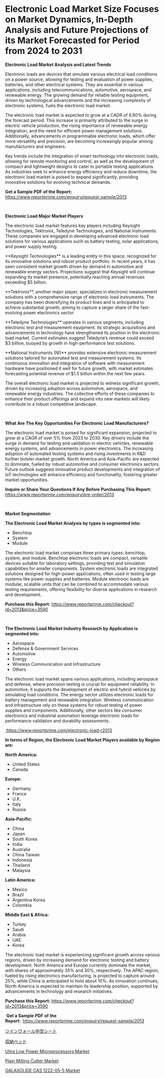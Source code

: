 <p><h1>Electronic Load Market Size Focuses on Market Dynamics, In-Depth Analysis and Future Projections of its Market Forecasted for Period from 2024 to 2031</h1></p><p><strong>Electronic Load Market Analysis and Latest Trends</strong></p>
<p><p>Electronic loads are devices that simulate various electrical load conditions on a power source, allowing for testing and evaluation of power supplies, batteries, and other electrical systems. They are essential in various applications, including telecommunications, automotive, aerospace, and renewable energy. The growing demand for reliable testing equipment, driven by technological advancements and the increasing complexity of electronic systems, fuels the electronic load market.</p><p>The electronic load market is expected to grow at a CAGR of 6.80% during the forecast period. This increase is primarily attributed to the surge in electric vehicle production, the rising importance of renewable energy integration, and the need for efficient power management solutions. Additionally, advancements in programmable electronic loads, which offer more versatility and precision, are becoming increasingly popular among manufacturers and engineers. </p><p>Key trends include the integration of smart technology into electronic loads, allowing for remote monitoring and control, as well as the development of compact and lightweight designs to cater to portable testing applications. As industries seek to enhance energy efficiency and reduce downtime, the electronic load market is poised to expand significantly, providing innovative solutions for evolving technical demands.</p></p>
<p><strong>Get a Sample PDF of the Report:&nbsp;</strong> <a href="https://www.reportprime.com/enquiry/request-sample/2013">https://www.reportprime.com/enquiry/request-sample/2013</a></p>
<p>&nbsp;</p>
<p><strong>Electronic Load Major Market Players</strong></p>
<p><p>The electronic load market features key players including Keysight Technologies, Tektronix, Teledyne Technologies, and National Instruments. These companies are engaged in developing advanced electronic load solutions for various applications such as battery testing, solar applications, and power supply testing. </p><p>**Keysight Technologies** is a leading entity in this space, recognized for its innovative solutions and robust product portfolio. In recent years, it has seen consistent market growth driven by demand in automotive and renewable energy sectors. Projections suggest that Keysight will continue expanding its market presence, potentially reaching annual revenues exceeding $5 billion.</p><p>**Tektronix**, another major player, specializes in electronic measurement solutions with a comprehensive range of electronic load instruments. The company has been diversifying its product lines and is anticipated to achieve substantial growth, aiming to capture a larger share of the fast-evolving power electronics sector.</p><p>**Teledyne Technologies** operates in various segments, including electronic test and measurement equipment. Its strategic acquisitions and advancements in technology have strengthened its position in the electronic load market. Current estimates suggest Teledyne’s revenue could exceed $3 billion, buoyed by growth in high-performance test solutions.</p><p>**National Instruments (NI)** provides extensive electronic measurement solutions tailored for automated test and measurement systems. Its continuous innovation and integration of software with measurement hardware have positioned it well for future growth, with market estimates forecasting potential revenue of $1.5 billion within the next few years.</p><p>The overall electronic load market is projected to witness significant growth, driven by increasing adoption across automotive, aerospace, and renewable energy industries. The collective efforts of these companies to enhance their product offerings and expand into new markets will likely contribute to a robust competitive landscape.</p></p>
<p>&nbsp;</p>
<p><strong>What Are The Key Opportunities For Electronic Load Manufacturers?</strong></p>
<p><p>The electronic load market is poised for significant expansion, projected to grow at a CAGR of over 5% from 2023 to 2030. Key drivers include the surge in demand for testing and validation in electric vehicles, renewable energy systems, and advancements in power electronics. The increasing adoption of automated testing systems and rising investments in R&D further bolster market growth. North America and Asia-Pacific are expected to dominate, fueled by robust automotive and consumer electronics sectors. Future outlook suggests innovative product developments and integration of IoT technologies will enhance efficiency and functionality, fostering greater market opportunities.</p></p>
<p><strong>Inquire or Share Your Questions If Any Before Purchasing This Report:</strong> <a href="https://www.reportprime.com/enquiry/pre-order/2013">https://www.reportprime.com/enquiry/pre-order/2013</a></p>
<p>&nbsp;</p>
<p><strong>Market Segmentation</strong></p>
<p><strong>The Electronic Load Market Analysis by types is segmented into:</strong></p>
<p><ul><li>Benchtop</li><li>System</li><li>Module</li></ul></p>
<p><p>The electronic load market comprises three primary types: benchtop, system, and module. Benchtop electronic loads are compact, versatile devices suitable for laboratory settings, providing test and simulation capabilities for smaller components. System electronic loads are integrated solutions designed for high-power applications, often used in testing large systems like power supplies and batteries. Module electronic loads are modular, scalable units that can be combined to accommodate various testing requirements, offering flexibility for diverse applications in research and development.</p></p>
<p><strong>Purchase this Report:&nbsp;</strong><a href="https://www.reportprime.com/checkout?id=2013&price=3590">https://www.reportprime.com/checkout?id=2013&price=3590</a></p>
<p>&nbsp;</p>
<p><strong>The Electronic Load Market Industry Research by Application is segmented into:</strong></p>
<p><ul><li>Aerospace</li><li>Defense & Government Services</li><li>Automotive</li><li>Energy</li><li>Wireless Communication and Infrastructure</li><li>Others</li></ul></p>
<p><p>The electronic load market spans various applications, including aerospace and defense, where precision testing is crucial for equipment reliability. In automotive, it supports the development of electric and hybrid vehicles by simulating load conditions. The energy sector utilizes electronic loads for battery management and renewable integration. Wireless communication and infrastructure rely on these systems for robust testing of power supplies and components. Additionally, other sectors like consumer electronics and industrial automation leverage electronic loads for performance validation and durability assessments.</p></p>
<p><a href="https://www.reportprime.com/electronic-load-r2013">&nbsp;https://www.reportprime.com/electronic-load-r2013</a></p>
<p><strong>In terms of Region, the Electronic Load Market Players available by Region are:</strong></p>
<p>
    <p> <strong> North America: </strong>
        <ul>
            <li>United States</li>
            <li>Canada</li>
        </ul>
        </p> 
    <p> <strong> Europe: </strong>
        <ul>
            <li>Germany</li>
            <li>France</li>
            <li>U.K.</li>
            <li>Italy</li>
            <li>Russia</li>
        </ul>
        </p> 
    <p> <strong> Asia-Pacific: </strong>
        <ul>
            <li>China</li>
            <li>Japan</li>
            <li>South Korea</li>
            <li>India</li>
            <li>Australia</li>
            <li>China Taiwan</li>
            <li>Indonesia</li>
            <li>Thailand</li>
            <li>Malaysia</li>
        </ul>
        </p> 
    <p> <strong> Latin America: </strong>
        <ul>
            <li>Mexico</li>
            <li>Brazil</li>
            <li>Argentina Korea</li>
            <li>Colombia</li>
        </ul>
        </p> 
    <p> <strong> Middle East & Africa: </strong>
        <ul>
            <li>Turkey</li>
            <li>Saudi</li>
            <li>Arabia</li>
            <li>UAE</li>
            <li>Korea</li>
        </ul>
    </p>
    </p>
<p><p>The electronic load market is experiencing significant growth across various regions, driven by increasing demand for electronic testing and battery development. North America and Europe currently dominate the market, with shares of approximately 35% and 30%, respectively. The APAC region, fueled by rising electronics manufacturing, is projected to capture around 25%, while China is anticipated to hold about 10%. As innovation continues, North America is expected to maintain its leadership position, supported by advancements in technology and research initiatives.</p></p>
<p><strong>Purchase this Report: </strong><a href="https://www.reportprime.com/checkout?id=2013&price=3590">https://www.reportprime.com/checkout?id=2013&price=3590</a></p>
<p>&nbsp;<strong>Get a Sample PDF of the Report:&nbsp;&nbsp;</strong><a href="https://www.reportprime.com/enquiry/request-sample/2013">https://www.reportprime.com/enquiry/request-sample/2013</a></p>
<p><strong></strong></p>
<p><p><a href="https://medium.com/@leroystapc/%E3%83%84%E3%82%A4%E3%83%B3%E3%82%A6%E3%82%A9%E3%83%BC%E3%83%AB%E3%83%8F%E3%83%AD%E3%82%A6%E3%82%B7%E3%83%BC%E3%83%88%E7%94%A3%E6%A5%AD%E3%82%A4%E3%83%B3%E3%82%B5%E3%82%A4%E3%83%88%E3%83%AC%E3%83%9D%E3%83%BC%E3%83%88-%E3%83%84%E3%82%A4%E3%83%B3%E3%82%A6%E3%82%A9%E3%83%BC%E3%83%AB%E3%83%8F%E3%83%AD%E3%82%A6%E3%82%B7%E3%83%BC%E3%83%88%E5%B8%82%E5%A0%B4%E3%81%AE%E3%83%88%E3%83%AC%E3%83%B3%E3%83%89-%E7%94%A8%E9%80%94-%E3%81%8A%E3%82%88%E3%81%B3%E7%AB%B6%E4%BA%89%E7%92%B0%E5%A2%83%E3%81%AE%E5%88%86%E6%9E%90-2024%E5%B9%B4-2031%E5%B9%B4-5a474b3d34d4">ツインウォール中空シート</a></p><p><a href="https://medium.com/@leroystapc/%E3%82%B9%E3%83%88%E3%83%AC%E3%83%BC%E3%82%B8%E3%83%99%E3%83%83%E3%83%89%E3%81%AE%E5%B8%82%E5%A0%B4-%E3%82%B0%E3%83%AD%E3%83%BC%E3%83%90%E3%83%AB%E3%81%8A%E3%82%88%E3%81%B3%E5%9C%B0%E5%9F%9F%E5%88%86%E6%9E%90-%E3%82%A8%E3%83%B3%E3%83%89%E3%83%A6%E3%83%BC%E3%82%B6%E3%83%BC-%E8%A3%BD%E5%93%81-%E3%81%8A%E3%82%88%E3%81%B3%E5%9C%B0%E5%9F%9F%E3%81%AB%E7%84%A6%E7%82%B9%E3%82%92%E5%BD%93%E3%81%A6%E3%81%9F%E5%88%86%E6%9E%90%E3%81%A8%E4%BA%88%E6%B8%AC-2024%E5%B9%B4-2031%E5%B9%B4-97fbb0faf233">収納ベッド</a></p><p><a href="https://medium.com/@skylareaver78567/insights-into-the-ultra-low-power-microprocessors-industry-market-financial-status-market-size-5f5d226ef023">Ultra Low Power Microprocessors Market</a></p><p><a href="https://www.linkedin.com/pulse/plain-milling-cutter-market-size-share-analysis-growth-jttne?trackingId=LeRgQTUaToq5vM67HexIaA%3D%3D">Plain Milling Cutter Market</a></p><p><a href="https://issuu.com/reportprime-2/docs/galaxolide-cas-1222-05-5-market-siz_3b7e4cd93c9e03">GALAXOLIDE CAS 1222-05-5 Market</a></p></p>